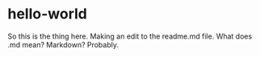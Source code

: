 # hello-world

So this is the thing here. Making an edit to the readme.md file. What does .md mean? Markdown? Probably.
